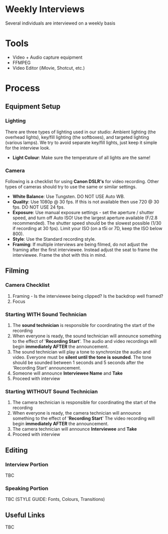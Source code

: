 # Weekly Interviews

Several individuals are interviewed on a weekly basis

# Tools

* Video + Audio capture equipment
* FFMPEG
* Video Editor (iMovie, Shotcut, etc.)

# Process

## Equipment Setup

### Lighting

There are three types of lighting used in our studio: Ambient lighting (the overhead lights), key/fill lighting (the softboxes), and targeted lighting (various lamps).  We try to avoid separate key/fill lights, just keep it simple for the interview look.

* **Light Colour**: Make sure the temperature of all lights are the same!

### Camera

Following is a checklist for using **Canon DSLR's** for video recording.  Other types of cameras should try to use the same or similar settings.

* **White Balance**: Use Tungsten.  DO NOT USE Auto WB.
* **Quality**: Use 1080p @ 30 fps.  If this is not available then use 720 @ 30 fps.  DO NOT USE 24 fps.
* **Exposure**: Use manual exposure settings - set the aperture / shutter speed, and turn off Auto ISO!  Use the largest aperture available (F/2.8 recommended).  The shutter speed should be the slowest possible (1/30 if recording at 30 fps).  Limit your ISO (on a t5i or 7D, keep the ISO below 800).
* **Style**: Use the Standard recording style.
* **Framing**: If multiple interviews are being filmed, do not adjust the framing after the first interviewee.  Instead adjust the seat to frame the interviewee.  Frame the shot with this in mind.

## Filming

### Camera Checklist

1) Framing - Is the interviewee being clipped?  Is the backdrop well framed?
1) Focus

### Starting WITH Sound Technician

1) The **sound technician** is responsible for coordinating the start of the recording
1) When everyone is ready, the sound technician will announce something to the effect of '**Recording Start**'.  The audio and video recordings will begin **immediately AFTER** the announcement.
1) The sound technician will play a tone to synchronize the audio and video.  Everyone must be **silent until the tone is sounded**.  The tone should be sounded between 1 seconds and 5 seconds after the 'Recording Start' announcement.  
1) Someone will announce **Interviewee Name** and **Take**
1) Proceed with interview

### Starting WITHOUT Sound Technician

1) The camera technician is responsible for coordinating the start of the recording
1) When everyone is ready, the camera technician will announce something to the effect of '**Recording Start**'  The video recording will begin **immediately AFTER** the announcement.
1) The camera technician will announce **Interviewee** and **Take**
1) Proceed with interview

## Editing

### Interview Portion

TBC

### Speaking Portion

TBC (STYLE GUIDE: Fonts, Colours, Transitions)

## Useful Links

TBC

